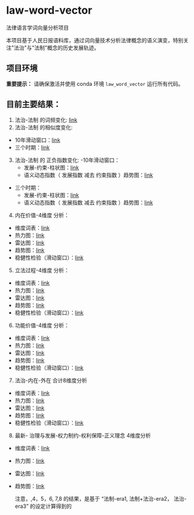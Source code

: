 # law-word-vector

法律语言学词向量分析项目

本项目基于人民日报语料库，通过词向量技术分析法律概念的语义演变，特别关注"法治"与"法制"概念的历史发展轨迹。

## 项目环境

**重要提示：** 请确保激活并使用 conda 环境 `law_word_vector` 运行所有代码。

## 目前主要结果：

1. 法治-法制 的词频变化: [link](https://github.com/xuangu-fang/law-word-vector/blob/master/output/rule_by-of_law_freq/%E6%B3%95%E5%88%B6%E6%B3%95%E6%B2%BB%E8%AF%8D%E9%A2%91%E8%B6%8B%E5%8A%BF%E5%9B%BE_MA_len10_gap5.png)
2. 法治-法制 的相似度变化:

- 10年滑动窗口：[link](https://github.com/xuangu-fang/law-word-vector/blob/master/output/rule_by-of_law_sim/%E6%B3%95%E5%88%B6_%E6%B3%95%E6%B2%BB_similarity_trend_Year1978-2024_10_5.png)
- 三个时期：[link](https://github.com/xuangu-fang/law-word-vector/blob/master/output/rule_by-of_law_sim/%E6%B3%95%E5%88%B6_%E6%B3%95%E6%B2%BB_similarity_trend_fine_tuned_vectors_flexible.png)

3. 法治-法制 的 正负指数变化:
   -10年滑动窗口：
   - 发展-约束-柱状图：[link](https://github.com/xuangu-fang/law-word-vector/blob/master/output/rule_by-of_law_index/plots/combined/sliding_window/sliding_window_similarity_bar_chart_combined.png)
   - 语义动态指数（ 发展指数 减去 约束指数 ）趋势图：[link](https://github.com/xuangu-fang/law-word-vector/blob/master/output/rule_by-of_law_index/plots/combined/sliding_window/sliding_window_semantic_dynamism_trend_chart_combined.png)

- 三个时期：
  - 发展-约束-柱状图：[link](https://github.com/xuangu-fang/law-word-vector/blob/master/output/rule_by-of_law_index/combined/similarity_bar_chart_combined.png)
  - 语义动态指数（ 发展指数 减去 约束指数 ）趋势图：[link](https://github.com/xuangu-fang/law-word-vector/blob/master/output/rule_by-of_law_index/combined/semantic_dynamism_trend_chart_combined.png)

4. 内在价值-4维度 分析：

- 维度词表：[link](https://github.com/xuangu-fang/law-word-vector/blob/master/output/topic_analysis/inner_value/general_union_wordset_inner_value.json)
- 热力图：[link](https://github.com/xuangu-fang/law-word-vector/blob/master/output/topic_analysis/inner_value/keywords_era1-%E6%B3%95%E5%88%B6_era2-%5B%E6%B3%95%E5%88%B6%2B%E6%B3%95%E6%B2%BB%5D_era3-%E6%B3%95%E6%B2%BB-general_union-normalize_same_era/heatmap.png)
- 雷达图：[link](https://github.com/xuangu-fang/law-word-vector/blob/master/output/topic_analysis/inner_value/keywords_era1-%E6%B3%95%E5%88%B6_era2-%5B%E6%B3%95%E5%88%B6%2B%E6%B3%95%E6%B2%BB%5D_era3-%E6%B3%95%E6%B2%BB-general_union-normalize_same_era/radar_chart.png)
- 趋势图：[link](https://github.com/xuangu-fang/law-word-vector/blob/master/output/topic_analysis/inner_value/keywords_era1-%E6%B3%95%E5%88%B6_era2-%5B%E6%B3%95%E5%88%B6%2B%E6%B3%95%E6%B2%BB%5D_era3-%E6%B3%95%E6%B2%BB-general_union-normalize_same_era/trend_chart.png)
- 稳健性检验（滑动窗口）：[link](https://github.com/xuangu-fang/law-word-vector/blob/master/output/topic_analysis_sensitive/inner_value/keywords_era1-%E6%B3%95%E5%88%B6_era2-%E6%B3%95%E5%88%B6_era3-%5B%E6%B3%95%E5%88%B6%2B%E6%B3%95%E6%B2%BB%5D_era4-%5B%E6%B3%95%E5%88%B6%2B%E6%B3%95%E6%B2%BB%5D_era5-%5B%E6%B3%95%E5%88%B6%2B%E6%B3%95%E6%B2%BB%5D_era6-%5B%E6%B3%95%E5%88%B6%2B%E6%B3%95%E6%B2%BB%5D_era7-%E6%B3%95%E6%B2%BB_era8-%E6%B3%95%E6%B2%BB-general_union-normalize_same_era/trend_chart.png)

5. 立法过程-4维度 分析：

- 维度词表：[link](https://github.com/xuangu-fang/law-word-vector/blob/master/output/topic_analysis/legal_process/general_union_wordset_legal_process.json)
- 热力图：[link](https://github.com/xuangu-fang/law-word-vector/blob/master/output/topic_analysis/legal_process/keywords_era1-%E6%B3%95%E5%88%B6_era2-%5B%E6%B3%95%E5%88%B6%2B%E6%B3%95%E6%B2%BB%5D_era3-%E6%B3%95%E6%B2%BB-general_union-normalize_same_era/heatmap.png)
- 雷达图：[link](https://github.com/xuangu-fang/law-word-vector/blob/master/output/topic_analysis/legal_process/keywords_era1-%E6%B3%95%E5%88%B6_era2-%5B%E6%B3%95%E5%88%B6%2B%E6%B3%95%E6%B2%BB%5D_era3-%E6%B3%95%E6%B2%BB-general_union-normalize_same_era/radar_chart.png)
- 趋势图：[link](https://github.com/xuangu-fang/law-word-vector/blob/master/output/topic_analysis/legal_process/keywords_era1-%E6%B3%95%E5%88%B6_era2-%5B%E6%B3%95%E5%88%B6%2B%E6%B3%95%E6%B2%BB%5D_era3-%E6%B3%95%E6%B2%BB-general_union-normalize_same_era/trend_chart.png)
- 稳健性检验（滑动窗口）：[link](https://github.com/xuangu-fang/law-word-vector/blob/master/output/topic_analysis_sensitive/legal_process/keywords_era1-%E6%B3%95%E5%88%B6_era2-%E6%B3%95%E5%88%B6_era3-%5B%E6%B3%95%E5%88%B6%2B%E6%B3%95%E6%B2%BB%5D_era4-%5B%E6%B3%95%E5%88%B6%2B%E6%B3%95%E6%B2%BB%5D_era5-%5B%E6%B3%95%E5%88%B6%2B%E6%B3%95%E6%B2%BB%5D_era6-%5B%E6%B3%95%E5%88%B6%2B%E6%B3%95%E6%B2%BB%5D_era7-%E6%B3%95%E6%B2%BB_era8-%E6%B3%95%E6%B2%BB-general_union-normalize_same_era/heatmap.png)

6. 功能价值-4维度 分析：

- 维度词表：[link](https://github.com/xuangu-fang/law-word-vector/blob/master/output/topic_analysis/domain/general_union_wordset_domain.json)
- 热力图：[link](https://github.com/xuangu-fang/law-word-vector/blob/master/output/topic_analysis/domain/keywords_era1-%E6%B3%95%E5%88%B6_era2-%5B%E6%B3%95%E5%88%B6%2B%E6%B3%95%E6%B2%BB%5D_era3-%E6%B3%95%E6%B2%BB-general_union-normalize_same_era/heatmap.png)
- 雷达图：[link](https://github.com/xuangu-fang/law-word-vector/blob/master/output/topic_analysis/domain/keywords_era1-%E6%B3%95%E5%88%B6_era2-%5B%E6%B3%95%E5%88%B6%2B%E6%B3%95%E6%B2%BB%5D_era3-%E6%B3%95%E6%B2%BB-general_union-normalize_same_era/radar_chart.png)
- 趋势图：[link](https://github.com/xuangu-fang/law-word-vector/blob/master/output/topic_analysis/domain/keywords_era1-%E6%B3%95%E5%88%B6_era2-%5B%E6%B3%95%E5%88%B6%2B%E6%B3%95%E6%B2%BB%5D_era3-%E6%B3%95%E6%B2%BB-general_union-normalize_same_era/trend_chart.png)
- 稳健性检验（滑动窗口）：[link](https://github.com/xuangu-fang/law-word-vector/blob/master/output/topic_analysis_sensitive/domain/keywords_era1-%E6%B3%95%E5%88%B6_era2-%E6%B3%95%E5%88%B6_era3-%5B%E6%B3%95%E5%88%B6%2B%E6%B3%95%E6%B2%BB%5D_era4-%5B%E6%B3%95%E5%88%B6%2B%E6%B3%95%E6%B2%BB%5D_era5-%5B%E6%B3%95%E5%88%B6%2B%E6%B3%95%E6%B2%BB%5D_era6-%5B%E6%B3%95%E5%88%B6%2B%E6%B3%95%E6%B2%BB%5D_era7-%E6%B3%95%E6%B2%BB_era8-%E6%B3%95%E6%B2%BB-general_union-normalize_same_era/trend_chart.png)

7. 法治-内在-外在 合计8维度分析

- 维度词表：[link](https://github.com/xuangu-fang/law-word-vector/blob/master/output/topic_analysis/combine_domain/general_union_wordset_combine_domain.json)
- 热力图：[link](https://github.com/xuangu-fang/law-word-vector/blob/master/output/topic_analysis/combine_domain/keywords_era1-%E6%B3%95%E5%88%B6_era2-%5B%E6%B3%95%E5%88%B6%2B%E6%B3%95%E6%B2%BB%5D_era3-%E6%B3%95%E6%B2%BB-general_union-normalize_same_era/heatmap.png)
- 雷达图：[link](https://github.com/xuangu-fang/law-word-vector/blob/master/output/topic_analysis/combine_domain/keywords_era1-%E6%B3%95%E5%88%B6_era2-%5B%E6%B3%95%E5%88%B6%2B%E6%B3%95%E6%B2%BB%5D_era3-%E6%B3%95%E6%B2%BB-general_union-normalize_same_era/radar_chart.png)
- 趋势图：[link](https://github.com/xuangu-fang/law-word-vector/blob/master/output/topic_analysis/combine_domain/keywords_era1-%E6%B3%95%E5%88%B6_era2-%5B%E6%B3%95%E5%88%B6%2B%E6%B3%95%E6%B2%BB%5D_era3-%E6%B3%95%E6%B2%BB-general_union-normalize_same_era/trend_chart.png)
- 稳健性检验（滑动窗口）：[link](https://github.com/xuangu-fang/law-word-vector/blob/master/output/topic_analysis_sensitive/combine_domain/keywords_era1-%E6%B3%95%E5%88%B6_era2-%E6%B3%95%E5%88%B6_era3-%5B%E6%B3%95%E5%88%B6%2B%E6%B3%95%E6%B2%BB%5D_era4-%5B%E6%B3%95%E5%88%B6%2B%E6%B3%95%E6%B2%BB%5D_era5-%5B%E6%B3%95%E5%88%B6%2B%E6%B3%95%E6%B2%BB%5D_era6-%5B%E6%B3%95%E5%88%B6%2B%E6%B3%95%E6%B2%BB%5D_era7-%E6%B3%95%E6%B2%BB_era8-%E6%B3%95%E6%B2%BB-general_union-normalize_same_era/heatmap.png)

8. 最新- 治理与发展-权力制约-权利保障-正义理念 4维度分析

- 维度词表：[link](https://github.com/xuangu-fang/law-word-vector/blob/master/output/topic_analysis/law-function-new/general_union_wordset_law_function.json)
- 热力图：[link](https://github.com/xuangu-fang/law-word-vector/blob/master/output/topic_analysis/law-function-new/keywords_era1-%E6%B3%95%E5%88%B6_era2-%5B%E6%B3%95%E5%88%B6%2B%E6%B3%95%E6%B2%BB%5D_era3-%E6%B3%95%E6%B2%BB-general_union-normalize_same_era/heatmap.png)
- 雷达图：[link](https://github.com/xuangu-fang/law-word-vector/blob/master/output/topic_analysis/law-function-new/keywords_era1-%E6%B3%95%E5%88%B6_era2-%5B%E6%B3%95%E5%88%B6%2B%E6%B3%95%E6%B2%BB%5D_era3-%E6%B3%95%E6%B2%BB-general_union-normalize_same_era/radar_chart.png)
- 趋势图：[link](https://github.com/xuangu-fang/law-word-vector/blob/master/output/topic_analysis/law-function-new/keywords_era1-%E6%B3%95%E5%88%B6_era2-%5B%E6%B3%95%E5%88%B6%2B%E6%B3%95%E6%B2%BB%5D_era3-%E6%B3%95%E6%B2%BB-general_union-normalize_same_era/trend_chart.png)

  注意，,4，5，6, 7,8 的结果，是基于 “法制-era1, 法制+法治-era2， 法治-era3” 的设定计算得到的

